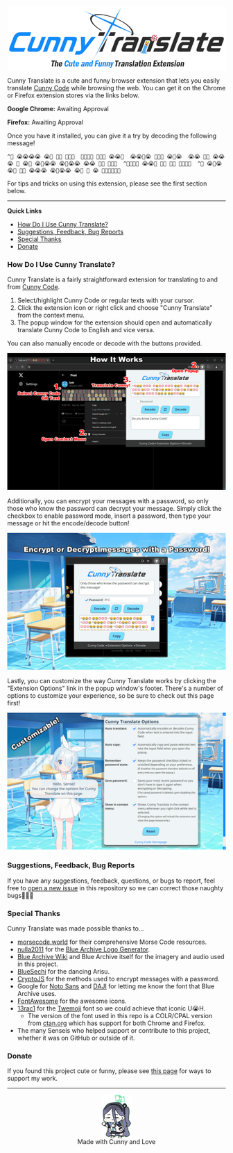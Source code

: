 ﻿<p align="center"><img src="extension/resources/images/logo.png" align="center" height="150" alt="Cunny Translate"></p>

Cunny Translate is a cute and funny browser extension that lets you easily translate [Cunny Code](https://github.com/SethClydesdale/cunny-code?tab=readme-ov-file#what-is-cunny-code) while browsing the web. You can get it on the Chrome or Firefox extension stores via the links below.

**Google Chrome:** Awaiting Approval

**Firefox:** Awaiting Approval

Once you have it installed, you can give it a try by decoding the following message!

```
^💢 😭😭😭😭 😭💢 💢😭 💢😭💢  💢😭💢💢 💢💢💢 😭😭💢  😭😭💢😭 💢💢💢 😭💢😭  😭😭 💢😭 😭😭😭 💢 😭💢 😭💢😭😭 😭💢😭😭 😭😭 💢😭 💢💢😭  ^💢😭💢😭 😭😭💢 💢😭 💢😭 💢😭💢💢  ^💢 😭💢😭 😭💢 💢😭 😭😭😭 😭💢😭😭 😭💢 💢 😭 💢😭💢😭💢💢
```

For tips and tricks on using this extension, please see the first section below.

-----

**Quick Links**
- [How Do I Use Cunny Translate?](#how-do-i-use-cunny-translate)
- [Suggestions, Feedback, Bug Reports](#suggestions-feedback-bug-reports)
- [Special Thanks](#special-thanks)
- [Donate](#donate)


### How Do I Use Cunny Translate?

Cunny Translate is a fairly straightforward extension for translating to and from [Cunny Code](https://github.com/SethClydesdale/cunny-code?tab=readme-ov-file#what-is-cunny-code).

1. Select/highlight Cunny Code or regular texts with your cursor.
2. Click the extension icon or right click and choose "Cunny Translate" from the context menu.
3. The popup window for the extension should open and automatically translate Cunny Code to English and vice versa.

You can also manually encode or decode with the buttons provided.

<p align="center"><img src="readme-assets/demo.png"></p>

Additionally, you can encrypt your messages with a password, so only those who know the password can decrypt your message. Simply click the checkbox to enable password mode, insert a password, then type your message or hit the encode/decode button!

<p align="center"><img src="readme-assets/demo-password.png"></p>

Lastly, you can customize the way Cunny Translate works by clicking the "Extension Options" link in the popup window's footer. There's a number of options to customize your experience, so be sure to check out this page first!

<p align="center"><img src="readme-assets/demo-options.png"></p>

### Suggestions, Feedback, Bug Reports
If you have any suggestions, feedback, questions, or bugs to report, feel free to [open a new issue](https://github.com/SethClydesdale/cunny-translate/issues) in this repository so we can correct those naughty bugs💢💢💢


### Special Thanks
Cunny Translate was made possible thanks to...
- [morsecode.world](https://morsecode.world/international/morse2.html) for their comprehensive Morse Code resources.
- [nulla2011](https://github.com/nulla2011) for the [Blue Archive Logo Generator](https://github.com/nulla2011/bluearchive-logo).
- [Blue Archive Wiki](https://bluearchive.fandom.com/wiki/Arona/Gallery) and Blue Archive itself for the imagery and audio used in this project.
- [BlueSechi](https://www.youtube.com/watch?v=T9F1Wk8DQdg) for the dancing Arisu.
- [CryptoJS](https://github.com/brix/crypto-js) for the methods used to encrypt messages with a password.
- Google for [Noto Sans](https://fonts.google.com/noto/specimen/Noto+Sans) and [DAJI](https://x.com/daji_nhnyk/status/1840259471819280870) for letting me know the font that Blue Archive uses.
- [FontAwesome](https://github.com/FortAwesome/Font-Awesome) for the awesome icons.
- [13rac1](https://github.com/13rac1) for the [Twemoji](https://github.com/13rac1/twemoji-color-font?tab=readme-ov-file) font so we could achieve that iconic U😭H.
  - The version of the font used in this repo is a COLR/CPAL version from [ctan.org](https://ctan.org/pkg/twemoji-colr) which has support for both Chrome and Firefox.
- The many Senseis who helped support or contribute to this project, whether it was on GitHub or outside of it.


### Donate
If you found this project cute or funny, please see [this page](https://sethclydesdale.github.io/cunny-code/donate/) for ways to support my work.

-----

<div align="center"><a href="https://sethclydesdale.github.io/cunny-code/404"><img src="readme-assets/arisu.png" align="center" height="100"></a></div>
<div align="center">Made with Cunny and Love</div>

